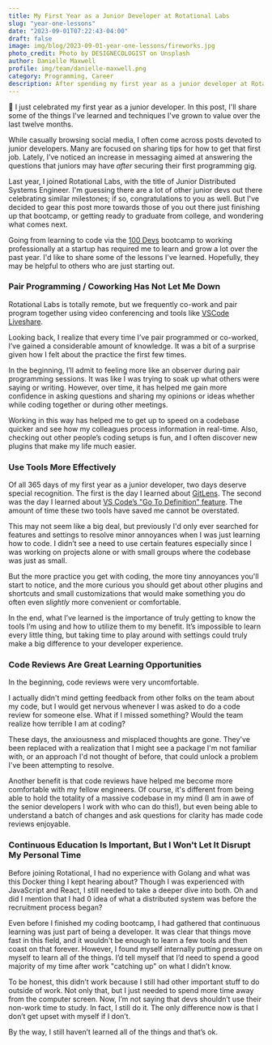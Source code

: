 ```yaml
---
title: My First Year as a Junior Developer at Rotational Labs
slug: "year-one-lessons"
date: "2023-09-01T07:22:43-04:00"
draft: false
image: img/blog/2023-09-01-year-one-lessons/fireworks.jpg
photo_credit: Photo by DESIGNECOLOGIST on Unsplash
author: Danielle Maxwell
profile: img/team/danielle-maxwell.png
category: Programming, Career
description: After spending my first year as a junior developer at Rotational Labs, it's time to reflect on some lessons learned along the way.
---
```


🎉 I just celebrated my first year as a junior developer. In this post, I'll share some of the things I've learned and techniques I've grown to value over the last twelve months.

<!--more-->

While casually browsing social media, I often come across posts devoted to junior developers. Many are focused on sharing tips for how to get that first job. Lately, I’ve noticed an increase in messaging aimed at answering the questions that juniors may have *after* securing their first programming gig.

Last year, I joined Rotational Labs, with the title of Junior Distributed Systems Engineer. I'm guessing there are a lot of other junior devs out there celebrating similar milestones; if so, congratulations to you as well. But I've decided to gear this post more towards those of you out there just finishing up that bootcamp, or getting ready to graduate from college, and wondering what comes next.

Going from learning to code via the [100 Devs](https://www.linkedin.com/company/100devs/) bootcamp to working professionally at a startup has required me to learn and grow a lot over the past year. I'd like to share some of the lessons I've learned. Hopefully, they may be helpful to others who are just starting out.

### Pair Programming / Coworking Has Not Let Me Down

Rotational Labs is totally remote, but we frequently co-work and pair program together using video conferencing and tools like [VSCode Liveshare](https://code.visualstudio.com/learn/collaboration/live-share).

Looking back, I realize that every time I’ve pair programmed or co-worked, I’ve gained a considerable amount of knowledge. It was a bit of a surprise given how I felt about the practice the first few times.

In the beginning, I’ll admit to feeling more like an observer during pair programming sessions. It was like I was trying to soak up what others were saying or writing. However, over time, it has helped me gain more confidence in asking questions and sharing my opinions or ideas whether while coding together or during other meetings.

Working in this way has helped me to get up to speed on a codebase quicker and see how my colleagues process information in real-time. Also, checking out other people’s coding setups is fun, and I often discover new plugins that make my life much easier.

### Use Tools More Effectively

Of all 365 days of my first year as a junior developer, two days deserve special recognition. The first is the day I learned about [GitLens](https://marketplace.visualstudio.com/items?itemName=eamodio.gitlens). The second was the day I learned about [VS Code’s "Go To Definition" feature](https://code.visualstudio.com/docs/editor/editingevolved#_go-to-definition). The amount of time these two tools have saved me cannot be overstated.

This may not seem like a big deal, but previously I'd only ever searched for features and settings to resolve minor annoyances when I was just learning how to code. I didn’t see a need to use certain features especially since I was working on projects alone or with small groups where the codebase was just as small.

But the more practice you get with coding, the more tiny annoyances you'll start to notice, and the more curious you should get about other plugins and shortcuts and small customizations that would make something you do often even *slightly* more convenient or comfortable.

In the end, what I’ve learned is the importance of truly getting to know the tools I’m using and how to utilize them to my benefit. It’s impossible to learn every little thing, but taking time to play around with settings could truly make a big difference to your developer experience.

### Code Reviews Are Great Learning Opportunities

In the beginning, code reviews were very uncomfortable.

I actually didn't mind getting feedback from other folks on the team about my code, but I would get nervous whenever I was asked to do a code review for someone else. What if I missed something? Would the team realize how terrible I am at coding?

These days, the anxiousness and misplaced thoughts are gone. They've been replaced with a realization that I might see a package I'm not familiar with, or an approach I'd not thought of before, that could unlock a problem I've been attempting to resolve.

Another benefit is that code reviews have helped me become more comfortable with my fellow engineers. Of course, it's different from being able to hold the totality of a massive codebase in my mind (I am in awe of the senior developers I work with who can do this!), but even being able to understand a batch of changes and ask questions for clarity has made code reviews enjoyable.

### Continuous Education Is Important, But I Won't Let It Disrupt My Personal Time

Before joining Rotational, I had no experience with Golang and what was this Docker thing I kept hearing about? Though I was experienced with JavaScript and React, I still needed to take a deeper dive into both. Oh and did I mention that I had 0 idea of what a distributed system was before the recruitment process began?

Even before I finished my coding bootcamp, I had gathered that continuous learning was just part of being a developer. It was clear that things move fast in this field, and it wouldn't be enough to learn a few tools and then coast on that forever. However, I found myself internally putting pressure on myself to learn all of the things. I’d tell myself that I’d need to spend a good majority of my time after work "catching up" on what I didn’t know.

To be honest, this didn’t work because I still had other important stuff to do outside of work. Not only that, but I just needed to spend more time away from the computer screen. Now, I’m not saying that devs shouldn’t use their non-work time to study. In fact, I still do it. The only difference now is that I don’t get upset with myself if I don’t.

By the way, I still haven’t learned all of the things and that’s ok.


